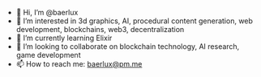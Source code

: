 - 👋 Hi, I’m @baerlux
- 👀 I’m interested in 3d graphics, AI, procedural content generation, web development, blockchains, web3, decentralization
- 🌱 I’m currently learning Elixir
- 💞️ I’m looking to collaborate on blockchain technology, AI research, game development
- 📫 How to reach me: baerlux@pm.me

<!---
baerlux/baerlux is a ✨ special ✨ repository because its `README.md` (this file) appears on your GitHub profile.
You can click the Preview link to take a look at your changes.
--->
